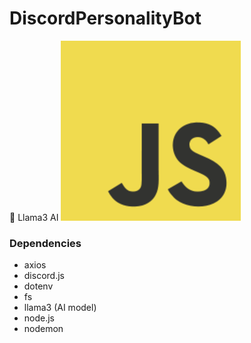 # DiscordPersonalityBot
🦙 Llama3 AI
![JavaScript Logo](https://raw.githubusercontent.com/github/explore/0d5fa9d0be32be417d1631f8cde4b0d1d03d17c1/topics/javascript/javascript.png)

### Dependencies 
  * axios
  * discord.js
  * dotenv
  * fs
  * llama3 (AI model)
  * node.js
  * nodemon
